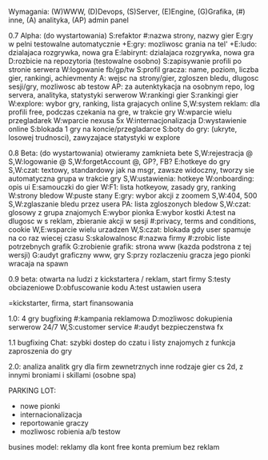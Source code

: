Wymagania: (W)WWW, (D)Devops, (S)Server, (E)Engine, (G)Grafika, (#) inne, (A) analityka, (AP) admin panel

0.7 Alpha: (do wystartowania)
S:refaktor
#:nazwa strony, nazwy gier
E:gry w pelni testowalne automatycznie
+E:gry: mozliwosc grania na tel'
+E:ludo: dzialajaca rozgrywka, nowa gra
E:labirynt: dzialajaca rozgrywka, nowa gra
D:rozbicie na repozytoria (testowalne osobno)
S:zapisywanie profili po stronie serwera
W:logowanie fb/gp/tw
S:profil gracza: name, poziom, liczba gier, rankingi, achievmenty
A: wejsc na strony/gier, zgloszen bledu, dlugosc sesji/gry, mozliwosc ab testow
AP: za autenktykacja na osobnym repo, log servera, analityka, statystyki serwerow
W:rankingi gier
S:rankingi gier
W:explore: wybor gry, ranking, lista grajacych online
S,W:system reklam: dla profili free, podczas czekania na gre, w trakcie gry
W:wparcie wielu przegladarek
W:wparcie nexusa 5x
W:internacjonalizacja
D:wystawienie online
S:blokada 1 gry na koncie/przegladarce
S:boty do gry: (ukryte, losowej trudnosci), zawyzajace statystyki w explore

0.8 Beta: (do wystartowania) otwieramy zamknieta bete
S,W:rejestracja @
S,W:logowanie @
S,W:forgetAccount @, GP?, FB?
E:hotkeye do gry
S,W:czat: textowy, standardowy jak na msgr, zawsze widoczny, tworzy sie automatyczna grupa w trakcie gry
S,W:ustawienia: hotkeye
W:onboarding: opis ui
E:samouczki do gier
W:F1: lista hotkeyow, zasady gry, ranking
W:strony bledow
W:puste stany
E:gry: wybor  akcji z zoomem
S,W:404, 500
S,W:zglaszanie bledu przez usera
PA: lista zgloszonych bledow
S,W:czat: glosowy z grupa znajomych
E:wybor pionka
E:wybor kostki
A:test na dlugosc w s reklam, zbieranie akcji w sesji
#:privacy, terms and conditions, cookie
W,E:wsparcie wielu urzadzen
W,S:czat: blokada gdy user spamuje na co raz wiecej czasu
S:skalowalnosc
#:nazwa firmy
#:zrobic liste potrzebnych grafik
G:zrobienie grafik: strona www (kazda podstrona z tej wersji)
G:audyt graficzny www, gry
S:przy rozlaczeniu gracza jego pionki wracaja na spawn

0.9 beta: otwarta na ludzi z kickstartera / reklam, start firmy
S:testy obciazeniowe
D:obfuscowanie kodu
A:test ustawien usera

=kickstarter, firma, start finansowania

1.0:
4 gry
bugfixing
#:kampania reklamowa
D:mozliwosc dokupienia serwerow 24/7
W,S:customer service
#:audyt bezpieczenstwa
fx

1.1
bugfixing
Chat:  szybki dostep do czatu i listy znajomych z funkcja zaproszenia do gry

2.0: 
analiza analitk
gry dla firm zewnetrznych
inne rodzaje gier
cs 2d, z innymi broniami i skillami (osobne spa)

PARKING LOT:
- nowe pionki
- internacionalizacja
- reportowanie graczy
- mozliwosc robienia a/b testow

busines model:
reklamy dla kont free
konta premium bez reklam